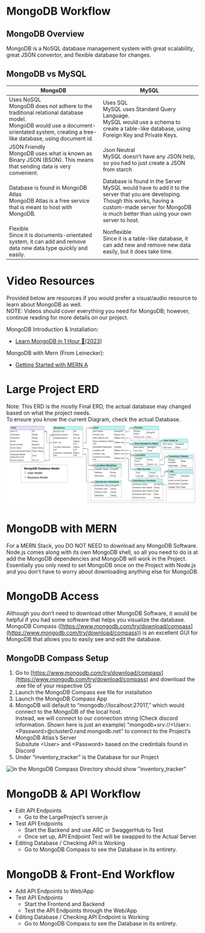 # MongoDB Workflow

## MongoDB Overview

MongoDB is a NoSQL database management system with great scalability, great JSON convertor, and flexible database for changes.

## MongoDB vs MySQL

| MongoDB                                                                                                                                                                                  | MySQL                                                                                                                                                                                                                 |
| ---------------------------------------------------------------------------------------------------------------------------------------------------------------------------------------- | --------------------------------------------------------------------------------------------------------------------------------------------------------------------------------------------------------------------- |
| Uses NoSQL<br>MongoDB does not adhere to the traditional relational database model.<br>MongoDB would use a document-orientated system, creating a tree-like database, using document id. | Uses SQL<br>MySQL uses Standard Query Language.<br>MySQL would use a schema to create a table-like database, using Foreign Key and Private Keys.                                                                      |
| JSON Friendly<br>MongoDB uses what is known as Binary JSON (BSON). This means that sending data is very convenient.                                                                      | Json Neutral<br>MySQL doesn’t have any JSON help, so you had to just create a JSON from starch                                                                                                                        |
| Database is found in MongoDB Atlas<br>MongoDB Atlas is a free service that is meant to host with MongoDB.                                                                                | Database is found in the Server<br>MySQL would have to add it to the server that you are developing.<br>Though this works, having a custom-made server for MongoDB is much better than using your own server to host. |
| Flexible<br>Since it is documents-orientated system, it can add and remove data new data type quickly and easily.<br>                                                                    | Nonflexible<br>Since it is a table-like database, it can add new and remove new data easily, but it does take time.<br>                                                                                               |

# Video Resources

Provided below are resources if you would prefer a visual/audio resource to learn about MongoDB as well.<br>
NOTE: Videos should cover everything you need for MongoDB; however, continue reading for more details on our project.

MongoDB Introduction & Installation:<br>

- [Learn MongoDB in 1 Hour 🍃(2023)](https://youtu.be/c2M-rlkkT5o?si=fk2gN4vAl2Yf5Y41)

MongoDB with Mern (From Leinecker):<br>

- [Getting Started with MERN A](https://youtu.be/p3m3riYbWfc?si=nlx2Knyi6Yi8bhJP)

# Large Project ERD

Note: This ERD is the mostly Final ERD, the actual database may changed based on what the project needs.<br>
To ensure you know the current Diagram, check the actual Database.
![ERD Diagram of Project](images\MONGODB\0_ERD.png)

# MongoDB with MERN

For a MERN Stack, you DO NOT NEED to download any MongoDB Software.<br>
Node.js comes along with its own MongoDB shell, so all you need to do is at add the MongoDB dependencies and MongoDB will work in the Project.<br>
Essentially you only need to set MongoDB once on the Project with Node.js and you don’t have to worry about downloading anything else for MongoDB.

# MongoDB Access

Although you don’t need to download other MongoDB Software, it would be helpful if you had some software that helps you visualize the database.<br>
MongoDB Compass ([https://www.mongodb.com/try/download/compass](https://www.mongodb.com/try/download/compass)) is an excellent GUI for MongoDB that allows you to easily see and edit the database.

## MongoDB Compass Setup

1. Go to [https://www.mongodb.com/try/download/compass](https://www.mongodb.com/try/download/compass) and download the .exe file of your respective OS
2. Launch the MongoDB Compass exe file for installation
3. Launch the MongoDB Compass App
4. MongoDB will default to “mongodb://localhost:27017,” which would connect to the MongoDB of the local host.<br>Instead, we will connect to our connection string (Check discord information. Shown here is just an example) “mongodb+srv://\<User\>:\<Password\>@cluster0.rand.mongodb.net” to connect to the Project’s MongoDB Atlas’s Server<br>Subsitute \<User\> and \<Password\> based on the credintials found in Discord
5. Under “inventory_tracker” is the Database for our Project

![In the MongoDB Compass Directory should show "inventory_tracker"](images\MONGODB\1_MongoDB_Compass_Database.png)

# MongoDB & API Workflow

- Edit API Endpoints
  - Go to the LargeProject’s server.js
- Test API Endpoints
  - Start the Backend and use ARC or SwaggerHub to Test
  - Once set up, API Endpoint Test will be swapped to the Actual Server.
- Editing Database / Checking API is Working
  - Go to MongoDB Compass to see the Database in its entirety.

# MongoDB & Front-End Workflow

- Add API Endpoints to Web/App
- Test API Endpoints
  - Start the Frontend and Backend
  - Test the API Endpoints through the Web/App
- Editing Database / Checking API Endpoint is Working
  - Go to MongoDB Compass to see the Database in its entirety.
